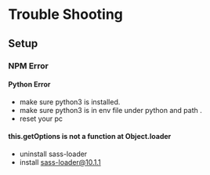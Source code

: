# Trouble Shooting
## Setup
### NPM Error 
#### Python Error
- make sure python3 is installed. 
- make sure python3 is in env file under python and path .
- reset your pc

####  this.getOptions is not a function at Object.loader
- uninstall sass-loader
- install sass-loader@10.1.1
